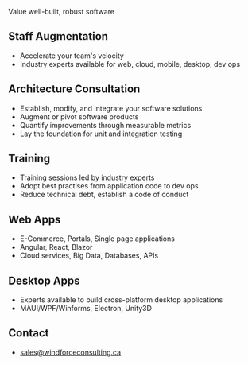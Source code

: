 Value well-built, robust software

## Staff Augmentation
- Accelerate your team's velocity
- Industry experts available for web, cloud, mobile, desktop, dev ops

## Architecture Consultation
- Establish, modify, and integrate your software solutions
- Augment or pivot software products
- Quantify improvements through measurable metrics
- Lay the foundation for unit and integration testing

## Training
- Training sessions led by industry experts
- Adopt best practises from application code to dev ops
- Reduce technical debt, establish a code of conduct

## Web Apps
- E-Commerce, Portals, Single page applications
- Angular, React, Blazor
- Cloud services, Big Data, Databases, APIs

## Desktop Apps
- Experts available to build cross-platform desktop applications
- MAUI/WPF/Winforms, Electron, Unity3D

## Contact
- sales@windforceconsulting.ca

